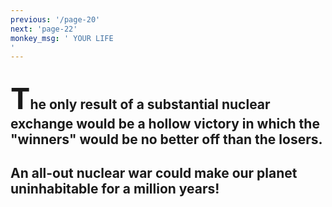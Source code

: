 ```yaml
---
previous: '/page-20'
next: 'page-22'
monkey_msg: ' YOUR LIFE
'
---
```


## <span style="font-size:47px;">T</span>he only result of a substantial nuclear exchange would be a hollow victory in which the "winners" would be no better off than the losers.

## An all-out nuclear war could make our planet uninhabitable for a million years!

